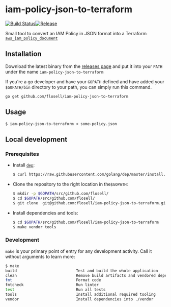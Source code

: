 # iam-policy-json-to-terraform

[![Build Status](https://travis-ci.org/flosell/iam-policy-json-to-terraform.svg?branch=master)](https://travis-ci.org/flosell/iam-policy-json-to-terraform)[![Release](https://img.shields.io/github/release/flosell/iam-policy-json-to-terraform.svg)](https://github.com/flosell/iam-policy-json-to-terraform/releases)

Small tool to convert an IAM Policy in JSON format into a Terraform [`aws_iam_policy_document`](https://www.terraform.io/docs/providers/aws/d/iam_policy_document.html)

## Installation

Download the latest binary from the [releases page](https://github.com/flosell/iam-policy-json-to-terraform/releases) and put it into your `PATH` under the name `iam-policy-json-to-terraform`

If you're a go developer and have your `GOPATH` defined and have added your `$GOPATH/bin` directory to your path, you can simply run this command.

    go get github.com/flosell/iam-policy-json-to-terraform

## Usage

```
$ iam-policy-json-to-terraform < some-policy.json
```

## Local development

### Prerequisites

* Install [`dep`](https://golang.github.io/dep/): 
  ```bash 
  $ curl https://raw.githubusercontent.com/golang/dep/master/install.sh | sh
  ```
  
* Clone the repository to the right location in the`$GOPATH`: 
  ```bash
  $ mkdir -p $GOPATH/src/github.com/flosell/
  $ cd $GOPATH/src/github.com/flosell/
  $ git clone  git@github.com:flosell/iam-policy-json-to-terraform.git
  ```

* Install dependencies and tools: 
  ```bash
  $ cd $GOPATH/src/github.com/flosell/iam-policy-json-to-terraform
  $ make vendor tools
  ```
  
### Development

`make` is your primary point of entry for any development activity. Call it without arguments to learn more: 

```bash
$ make
build                          Test and build the whole application
clean                          Remove build artifacts and vendored dependencies
fmt                            Format code
fmtcheck                       Run linter
test                           Run all tests
tools                          Install additional required tooling
vendor                         Install dependencies into ./vendor 
```
